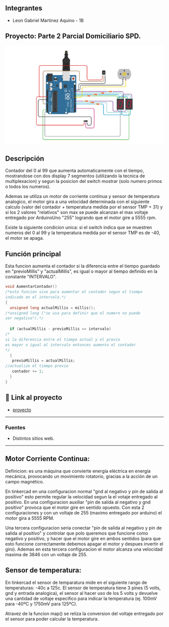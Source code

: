 ## Integrantes 
- Leon Gabriel Martinez Aquino - 1B



## Proyecto: Parte 2 Parcial Domiciliario SPD.
![Tinkercad](img/imagenP2SPD.png)


## Descripción
Contador del 0 al 99 que aumenta automaticamente con el tiempo, mostrandose con dos display 7 segmentos (utilizando la tecnica de multiplexacion) y segun la posicion del switch mostrar (solo numero primos o todos los numeros).

Ademas se utiliza un motor de corriente continua y sensor de temperatura analogico, el motor gira a una velocidad determinada con el siguiente calculo (valor del contador + temperatura medida por el sensor TMP + 31) y si los 2 valores "relativos" son max se puede alcanzan el max voltaje entregado por ArduinoUno "255" logrando que el motor gire a 5555 rpm.

Existe la siguiente condicion unica: si el switch indica que se muestren numeros del 0 al 99 y la temperatura medida por el sensor TMP es de -40, el motor se apaga.

## Función principal
Esta funcion aumenta el contador si la diferencia entre el tiempo guardado en "previoMillis" y "actualMillis", es igual o mayor al tiempo definido en la constante "INTERVALO". 

~~~ C (lenguaje en el que esta escrito)
void AumentarContador()
/*esta funcion sive para aumentar el contador segun el tiempo
indicado en el intervalo.*/
{
  unsigned long actualMillis = millis();
/*unsigned long ("se usa para definir que el numero no puede 
ser negativo").*/
  
  if (actualMillis - previoMillis >= intervalo)
/*
si la diferencia entre el tiempo actual y el previo
es mayor o igual al intervalo entonces aumento el contador
*/  
  {
   previoMillis = actualMillis;
//actualizo el tiempo previo
   contador += 1;
  }    
}
~~~

## :robot: Link al proyecto
- [proyecto](https://www.tinkercad.com/things/e1GW79EsyvE-p2-parcial-domiciliario-1b-leon-gabriel-martinez-aquino/editel?sharecode=T1NYO68wBXTzqwvMXw6FkoGEoI0u27wxiqBQMPOK10Y)

---
### Fuentes
- Distintos sitios web.
---
## Motor Corriente Continua:
Definicion: es una máquina que convierte energía eléctrica en energía mecánica, provocando un movimiento rotatorio, gracias a la acción de un campo magnético.

En tinkercad en una configuracion normal "gnd al negativo y pin de salida al positivo" esto permite regular la velocidad segun la el votaje entregado al positivo.
En una configuracion auxiliar "pin de salida al negativo y gnd positivo" provoca que el motor gire en sentido opuesto. 
Con esta 2 configuraciones y con un voltaje de 255 (maximo entregado por arduino) el motor gira a 5555 RPM.

Una tercera configuracion seria conectar "pin de salida al negativo y pin de salida al positivo" y controlar que polo queremos que funcione como negativo y positivo, y hacer que el motor gire en ambos sentidos (para que esto funcione correctamente debemos apagar el motor y despues invertir el giro).
Ademas en esta tercera configuracion el motor alcanza una velocidad maxima de 3846 con un voltaje de 255.

## Sensor de temperatura:
En tinkercad el sensor de temparatura mide en el siguiente rango de temperaturas: -40c a 125c.
El sensor de temperatura tiene 3 pines (5 volts, gnd y entrada analogica), el sensor al hacer uso de los 5 volts y devuelve una cantidad de voltaje especifico para indicar la temperatura (ej. 100mV para -40ºC y 1750mV para 125ºC).

Atravez de la funcion map() se reliza la conversion del voltaje entregado por el sensor para poder calcular la temperatura.




